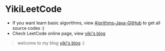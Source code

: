 # YikiLeetCode

- If you want learn basic algorithms, view [Alorithms-Java-GitHub](https://github.com/Tiffany270) to get all source codes :)
- Check LeetCode online page, view [yiki's blog](http://yiki.site/vuepress/Leetcode/)

> welcome to my blog [yiki's blog](http://yiki.site/vuepress/) :)
